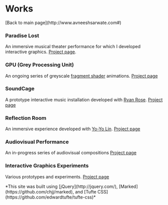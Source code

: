 <b>Works</b>
===============
<div>[Back to main page](http://www.avneeshsarwate.com#)</div>

### <b>Paradise Lost</b>
An immersive musical theater performance for which I developed interactive graphics. [Project page](/paradiselost#).

### <b>GPU (Grey Processing Unit)</b>
An ongoing series of greyscale [fragment shader](https://thebookofshaders.com/01/) animations. [Project page](/greyprocessingunit#)

### <b>SoundCage</b>
A prototype interactive music installation developed with [Ryan Rose](http://www.rytrose.com/). [Project page](/soundcage)

### <b>Reflection Room</b>
An immersive experience developed with [Yo-Yo Lin](https://www.yoyolin.com/). [Project page](/reflectionroom)

### <b>Audiovisual Performance</b>
An in-progress series of audiovisual compositions [Project page](/audiovisualperformance#)

### <b>Interactive Graphics Experiments</b>
Various prototypes and experiments. [Project page](/interactivevisuals#)

<footer>*This site was built using  [jQuery](http://jquery.com/), [Marked](https://github.com/chjj/marked), and [Tufte CSS](https://github.com/edwardtufte/tufte-css)*</footer>